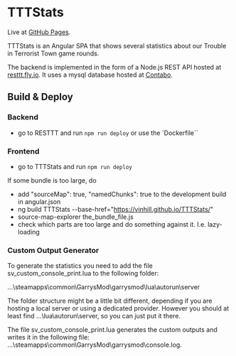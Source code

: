 # TTTStats

Live at [GitHub Pages](https://vinhill.github.io/TTTStats).

TTTStats is an Angular SPA that shows several statistics about our Trouble in
Terrorist Town game rounds.

The backend is implemented in the form of a Node.js REST API hosted at [resttt.fly.io](https://resttt.fly.dev).
It uses a mysql database hosted at [Contabo](https://vmd76968.contaboserver.net).

## Build & Deploy

### Backend

- go to RESTTT and run `npm run deploy` or use the `Dockerfile``

### Frontend

- go to TTTStats and run `npm run deploy`

If some bundle is too large, do
- add "sourceMap": true, "namedChunks": true to the development build in angular.json
- ng build TTTStats --base-href="https://vinhill.github.io/TTTStats/"
- source-map-explorer the_bundle_file.js
- check which parts are too large and do something against it. I.e. lazy-loading

### Custom Output Generator

To generate the statistics you need to add the file sv_custom_console_print.lua to the following folder:

...\steamapps\common\GarrysMod\garrysmod\lua\autorun\server

The folder structure might be a little bit different, depending if you are hosting a local server or using a dedicated provider. However you should at least find ...\lua\autorun\server, so you can just put it there.

The file sv_custom_console_print.lua generates the custom outputs and writes it in the following file: ...\steamapps\common\GarrysMod\garrysmod\console.log. 